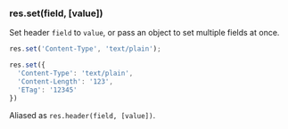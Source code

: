 <h3 id='res.set'>res.set(field, [value])</h3>

Set header `field` to `value`, or pass an object to set multiple fields at once.

~~~js
res.set('Content-Type', 'text/plain');

res.set({
  'Content-Type': 'text/plain',
  'Content-Length': '123',
  'ETag': '12345'
})
~~~

Aliased as `res.header(field, [value])`.
